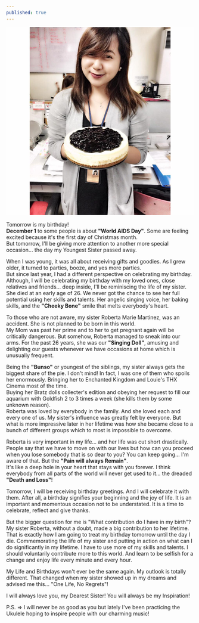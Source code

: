```yaml
---
published: true
---
```

![Birthday](/images/TMsKitchen.jpg)

Tomorrow is my birthday!   
**December 1** to some people is about **"World AIDS Day"**. Some are feeling excited because it's the first day of Christmas month.   
But tomorrow, I'll be giving more attention to another more special occasion... the day my Youngest Sister passed away. 

When I was young, it was all about receiving gifts and goodies. As I grew older, it turned to parties, booze, and yes more parties.   
But since last year, I had a different perspective on celebrating my birthday.  
Although, I will be celebrating my birthday with my loved ones, close relatives and friends... deep inside, I'll be reminiscing the life of my sister. 
She died at an early age of 26. 
We never got the chance to see her full potential using her skills and talents. 
Her angelic singing voice, her baking skills, and the **"Cheeky Bone"** smile that melts everybody's heart. 

To those who are not aware, my sister Roberta Marie Martinez, was an accident. She is not planned to be born in this world.   
My Mom was past her prime and to her to get pregnant again will be critically dangerous. But somehow, Roberta managed to sneak into our arms. 
For the past 26 years, she was our **"Singing Doll"**, amusing and delighting our guests whenever we have occasions at home which is unusually frequent.

Being the **"Bunso"** or youngest of the siblings, my sister always gets the biggest share of the pie.
I don't mind! In fact, I was one of them who spoils her enormously. 
Bringing her to Enchanted Kingdom and Louie's THX Cinema most of the time.  
Buying her Bratz dolls collecter's edition and obeying her request to fill our aquarium with Goldfish 2 to 3 times a week (she kills them by some unknown reason).   
Roberta was loved by everybody in the family. And she loved each and every one of us. 
My sister's influence was greatly felt by everyone. But what is more impressive later in her lifetime was how she became close to a bunch of different groups which to most is impossible to overcome. 

Roberta is very important in my life... and her life was cut short drastically. People say that we have to move on with our lives but how can you proceed when you lose somebody that is so dear to you? 
You can keep going... I'm aware of that. But the **"Pain will always Remain"**.   
It's like a deep hole in your heart that stays with you forever. 
I think everybody from all parts of the world will never get used to it... the dreaded **"Death and Loss"**!

Tomorrow, I will be receiving birthday greetings. And I will celebrate it with them. After all, a birthday signifies your beginning and the joy of life. It is an important and momentous occasion not to be understated. It is a time to celebrate, reflect and give thanks.

But the bigger question for me is "What contribution do I have in my birth"? 
My sister Roberta, without a doubt, made a big contribution to her lifetime. 
That is exactly how I am going to treat my birthday tomorrow until the day I die. 
Commemorating the life of my sister and putting in action on what can I do significantly in my lifetime. 
I have to use more of my skills and talents. I should voluntarily contribute more to this world. And learn to be selfish for a change and enjoy life every minute and every hour. 

My Life and Birthdays won't ever be the same again. My outlook is totally different.
That changed when my sister showed up in my dreams and advised me this... 
"One Life, No Regrets"!

I will always love you, my Dearest Sister! You will always be my Inspiration! 

P.S. => I will never be as good as you but lately I've been practicing the Ukulele hoping to inspire people with our charming music!




